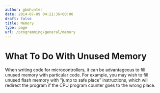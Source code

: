 ```yaml
---
author: gbmhunter
date: 2014-07-09 04:21:36+00:00
draft: false
title: Memory
type: page
url: /programming/general/memory
---
```


# What To Do With Unused Memory

When writing code for microcontrollers, it can be advantageous to fill unused memory with particular code. For example, you may wish to fill unused flash memory with "jump to safe place" instructions, which will redirect the program if the CPU program counter goes to the wrong place.
